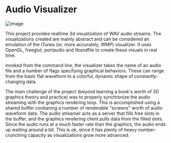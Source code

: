 Audio Visualizer
================

![image](http://24.media.tumblr.com/25c39888ac15999a6c81e9b5f7155f0e/tumblr_mfeitgu6UI1qbeadxo1_1280.gif)

This project provides realtime 3d visualization of WAV audio streams. The visualizations created are mainly abstract and can be considered an emulation of the iTunes (or, more accurately, WMP) visualizer. It uses OpenGL, freeglut, portaudio and libsndfile to create these visuals in real time.

Invoked from the command line, the visualizer takes the name of an audio file and a number of flags specifying graphical behaviors. These can range from the basic flat waveform to a colorful, dynamic shape of constantly-changing data.

The main challenge of the project (beyond learning a book's worth of 3D graphics theory and practice) was to properly synchronize the audio streaming with the graphics rendering loop. This is accomplished using a shared buffer contianing a number of renderable "screens" worth of audio waveform data. The audio streamer acts as a server that fills free slots in the buffer, and the graphics rendering client pulls data from the filled slots. Since the audio runs at a much faster rate than the graphics, the audio ends up waiting around a bit. This is ok, since it has plenty of heavy number-crunching capacity as visualizations grow more advanced.
